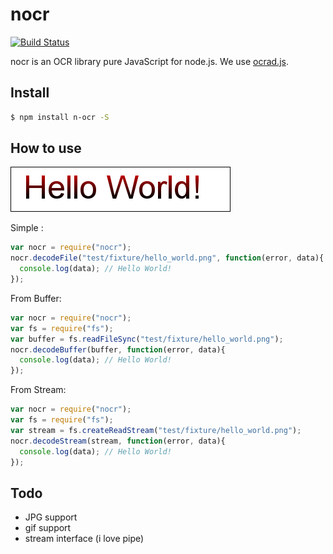 nocr
============

[![Build Status](https://travis-ci.org/zmatsh/OCR-NODEJS.svg?branch=master)](https://travis-ci.org/zmatsh/OCR-NODEJS)

nocr is an OCR library pure JavaScript for node.js.
We use [ocrad.js](https://github.com/antimatter15/ocrad.js/).

Install
---------

```bash
$ npm install n-ocr -S
```

How to use
---------

![image](test/fixture/hello_world.png)

Simple :

```javascript
var nocr = require("nocr");
nocr.decodeFile("test/fixture/hello_world.png", function(error, data){
  console.log(data); // Hello World!
});
```

From Buffer:

```javascript
var nocr = require("nocr");
var fs = require("fs");
var buffer = fs.readFileSync("test/fixture/hello_world.png");
nocr.decodeBuffer(buffer, function(error, data){
  console.log(data); // Hello World!
});
```

From Stream:

```javascript
var nocr = require("nocr");
var fs = require("fs");
var stream = fs.createReadStream("test/fixture/hello_world.png");
nocr.decodeStream(stream, function(error, data){
  console.log(data); // Hello World!
});
```

Todo
----------

- JPG support
- gif support
- stream interface (i love pipe)
